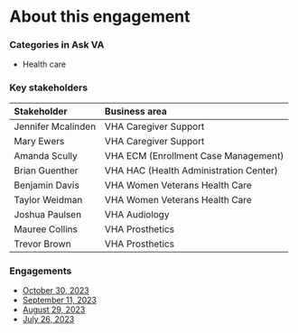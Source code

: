 # About this engagement

### Categories in Ask VA

- Health care

### Key stakeholders

|Stakeholder|Business area|
|:--|:--|
|Jennifer Mcalinden|VHA Caregiver Support|
|Mary Ewers|VHA Caregiver Support|
|Amanda Scully|VHA ECM (Enrollment Case Management)|
|Brian Guenther|VHA HAC (Health Administration Center)|
|Benjamin Davis|VHA Women Veterans Health Care|
|Taylor Weidman|VHA Women Veterans Health Care|
|Joshua Paulsen|VHA Audiology|
|Mauree Collins|VHA Prosthetics|
|Trevor Brown|VHA Prosthetics|

### Engagements

* [October 30, 2023](https://github.com/department-of-veterans-affairs/va.gov-team/blob/master/products/ask-va/design/User%20research/Business%20line%20engagement/Business%20lines/VHA/October%2030%2C%202023.md)
* [September 11, 2023](https://github.com/department-of-veterans-affairs/va.gov-team/blob/master/products/ask-va/design/User%20research/Business%20line%20engagement/Business%20lines/VHA/September%2011%2C%202023.md)
* [August 29, 2023](https://github.com/department-of-veterans-affairs/va.gov-team/blob/master/products/ask-va/research/Business%20line%20engagement/Health%20care/August%2029%2C%202023.md)
* [July 26, 2023](https://github.com/department-of-veterans-affairs/va.gov-team/blob/master/products/ask-va/research/Business%20line%20engagement/Health%20care/July%2026,%202023.md)
